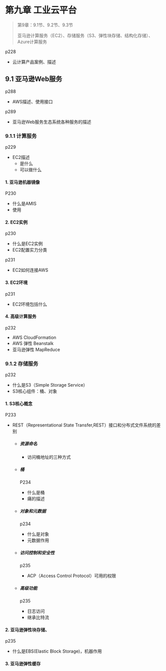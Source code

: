 # 第九章 工业云平台

> 第9章：9.1节、9.2节、9.3节
>
> 亚马逊计算服务（EC2）、存储服务（S3、弹性块存储、结构化存储）、Azure计算服务

p228

- 云计算产品案例、描述

## 9.1 亚马逊Web服务

p288

- AWS描述、使用接口

p289

- 亚马逊Web服务生态系统各种服务的描述

### 9.1.1 计算服务

p229

- EC2描述
  - 是什么
  - 可以做什么

#### 1. 亚马逊机器镜像

P230

- 什么是AMIS
- 使用

#### 2. EC2实例

p230

- 什么是EC2实例
- EC2配置实力分类

p231

- EC2如何连接AWS

#### 3. EC2环境

p231

- EC2环境包括什么

#### 4. 高级计算服务

p232

- AWS CloudFormation
- AWS 弹性 Beanstalk
- 亚马逊弹性 MapReduce

### 9.1.2 存储服务

p232

- 什么是S3（Simple Storage Service）
- S3核心组件：桶、对象

#### 1. S3核心概念

P233

- REST（Representational State Transfer,REST）接口和分布式文件系统的差别

  - ##### 资源命名

    - 访问桶地址的三种方式

  - ##### 桶

    P234

    - 什么是桶
    - 痛的描述

  - ##### 对象和元数据

    p234

    - 什么是对象
    - 元数据作用

  - ##### 访问控制和安全性

    p235

    - ACP（Access Control Protocol）可用的权限

  - ##### 高级功能

    p235

    - 日志访问
    - 继承比特流

#### 2. 亚马逊弹性块存储、

p235

- 什么是EBS(Elastic Block Storage)，机器作用

#### 3. 亚马逊弹性缓存

